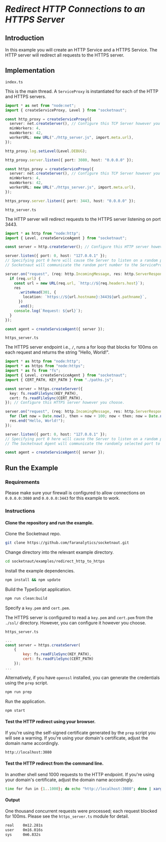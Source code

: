 # _Redirect HTTP Connections to an HTTPS Server_

## Introduction

In this example you will create an HTTP Service and a HTTPS Service. The HTTP server will redirect all requests to the HTTPS server.

## Implementation

`index.ts`

This is the main thread. A `ServiceProxy` is instantiated for each of the HTTP and HTTPS servers.

```ts
import * as net from "node:net";
import { createServiceProxy, Level } from "socketnaut";

const http_proxy = createServiceProxy({
  server: net.createServer(), // Configure this TCP Server however you choose.
  minWorkers: 4,
  maxWorkers: 42,
  workerURL: new URL("./http_server.js", import.meta.url),
});

http_proxy.log.setLevel(Level.DEBUG);

http_proxy.server.listen({ port: 3080, host: "0.0.0.0" });

const https_proxy = createServiceProxy({
  server: net.createServer(), // Configure this TCP Server however you choose.
  minWorkers: 4,
  maxWorkers: 42,
  workerURL: new URL("./https_server.js", import.meta.url),
});

https_proxy.server.listen({ port: 3443, host: "0.0.0.0" });
```

`http_server.ts`

The HTTP server will redirect requests to the HTTPS server listening on port 3443.

```ts
import * as http from "node:http";
import { Level, createServiceAgent } from "socketnaut";

const server = http.createServer(); // Configure this HTTP server however you choose.

server.listen({ port: 0, host: "127.0.0.1" });
// Specifying port 0 here will cause the Server to listen on a random port.
// Socketnaut will communicate the random port number to the ServiceProxy.

server.on("request", (req: http.IncomingMessage, res: http.ServerResponse) => {
  if (req.url) {
    const url = new URL(req.url, `http://${req.headers.host}`);
    res
      .writeHead(301, {
        location: `https://${url.hostname}:3443${url.pathname}`,
      })
      .end();
    console.log(`Request: ${url}`);
  }
});

const agent = createServiceAgent({ server });
```

`https_server.ts`

The HTTPS server endpoint i.e., `/`, runs a for loop that blocks for 100ms on each request and returns the string "Hello, World!".

```ts
import * as http from "node:http";
import * as https from "node:https";
import * as fs from "fs";
import { Level, createServiceAgent } from "socketnaut";
import { CERT_PATH, KEY_PATH } from "./paths.js";

const server = https.createServer({
  key: fs.readFileSync(KEY_PATH),
  cert: fs.readFileSync(CERT_PATH),
}); // Configure this HTTPS server however you choose.

server.on("request", (req: http.IncomingMessage, res: http.ServerResponse) => {
  for (let now = Date.now(), then = now + 100; now < then; now = Date.now()); // Block for 100 milliseconds.
  res.end("Hello, World!");
});

server.listen({ port: 0, host: "127.0.0.1" });
// Specifying port 0 here will cause the Server to listen on a random port.
// The Socketnaut Agent will communicate the randomly selected port to the ServiceProxy.

const agent = createServiceAgent({ server });
```

## Run the Example

### Requirements

Please make sure your firewall is configured to allow connections on `0.0.0.0:3080` and `0.0.0.0:3443` for this example to work.

### Instructions

#### Clone the repository and run the example.

Clone the Socketnaut repo.

```bash
git clone https://github.com/faranalytics/socketnaut.git
```

Change directory into the relevant example directory.

```bash
cd socketnaut/examples/redirect_http_to_https
```

Install the example dependencies.

```bash
npm install && npm update
```

Build the TypeScript application.

```bash
npm run clean:build
```

Specify a `key.pem` and `cert.pem`.

The HTTPS server is configured to read a `key.pem` and `cert.pem` from the `./ssl/` directory. However, you can configure it however you choose.

`https_server.ts`

```js
...
const server = https.createServer(
    {
        key: fs.readFileSync(KEY_PATH),
        cert: fs.readFileSync(CERT_PATH)
    });
...
```

Alternatively, if you have `openssl` installed, you can generate the credentials using the `prep` script.

```bash
npm run prep
```

Run the application.

```bash
npm start
```

#### Test the HTTP redirect using your browser.

If you're using the self-signed certificate generated by the `prep` script you will see a warning. If you're using your domain's certificate, adjust the domain name accordingly.

```bash
http://localhost:3080
```

#### Test the HTTP redirect from the command line.

In another shell send 1000 requests to the HTTP endpoint. If you're using your domain's certificate, adjust the domain name accordingly.

```bash
time for fun in {1..1000}; do echo "http://localhost:3080"; done | xargs -n1 -P1000 curl -k -L
```

#### Output

One thousand concurrent requests were processed; each request blocked for 100ms. Please see the `https_server.ts` module for detail.

```bash
real    0m12.281s
user    0m16.016s
sys     0m6.832s
```
